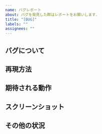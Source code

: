 ```yaml
---
name: バグレポート
about: バグを発見した際はレポートをお願いします．
title: "[BUG]"
labels: ""
assignees: ""
---
```


## バグについて

<!-- バグが何であるかを明確かつ簡潔に記述してください -->

## 再現方法

<!--
1.  ...に移動する。
2. ...をクリックする。
3. ...までスクロールダウンする。
4. エラーを見る
-->

## 期待される動作

<!-- 何が起こることを期待したのか、明確かつ簡潔に説明してください。-->

## スクリーンショット

<!-- 該当する場合は、問題の説明に役立つスクリーンショットを追加してください。-->

<!--
## 再現環境
### デスクトップ（以下の情報を記入してください）:
 - OS： [例：iOS］
 - ブラウザ [例：クローム、サファリ］
 - バージョン [例：22］

### スマートフォン（以下の情報をご入力ください）
 - デバイス [例：iPhone6］
 - OS OS：[例：iOS8.1］
 - ブラウザ[例：純正ブラウザ、サファリ］
 - バージョン [例：22］
-->

## その他の状況

<!-- その他、問題についての状況があればご記入ください。-->
